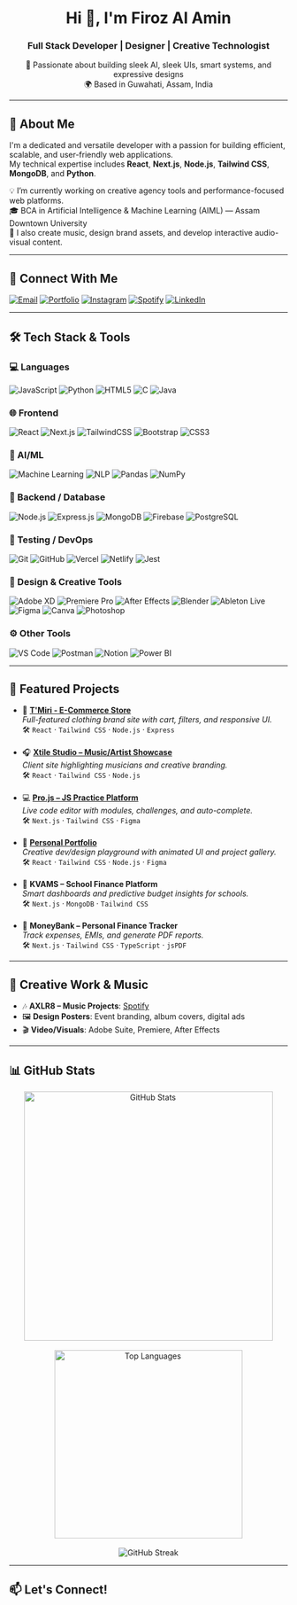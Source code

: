 <h1 align="center">Hi 👋, I'm Firoz Al Amin</h1>
<h3 align="center">Full Stack Developer | Designer | Creative Technologist</h3>

<p align="center">
  🎨 Passionate about building sleek AI, sleek UIs, smart systems, and expressive designs  
  <br />
  🌍 Based in Guwahati, Assam, India
</p>

---

## 🧠 About Me

I'm a dedicated and versatile developer with a passion for building efficient, scalable, and user-friendly web applications.  
My technical expertise includes **React**, **Next.js**, **Node.js**, **Tailwind CSS**, **MongoDB**, and **Python**.

💡 I’m currently working on creative agency tools and performance-focused web platforms.  
🎓 BCA in Artificial Intelligence & Machine Learning (AIML) — Assam Downtown University  
📢 I also create music, design brand assets, and develop interactive audio-visual content.

---

## 🔗 Connect With Me

[![Email](https://img.shields.io/badge/Email-firoz@xtilestudio.com-blue)](mailto:firoz@xtilestudio.com)
[![Portfolio](https://img.shields.io/badge/Portfolio-imfro.vercel.app-black)](https://imfro.vercel.app)
[![Instagram](https://img.shields.io/badge/Instagram-AXLR8-red?logo=instagram)](https://instagram.com/sexyaxey)
[![Spotify](https://img.shields.io/badge/Spotify-AXLR8-green?logo=spotify)](https://open.spotify.com/artist/1PYXRYzhdzuunoa3plSsWJ)
[![LinkedIn](https://img.shields.io/badge/LinkedIn-FirozAlAmin-0A66C2?logo=linkedin&logoColor=white)](https://www.linkedin.com/in/firozalamin/)

---

## 🛠️ Tech Stack & Tools

### 💻 Languages

![JavaScript](https://img.shields.io/badge/JavaScript-F7DF1E?style=flat-square&logo=javascript&logoColor=black)
![Python](https://img.shields.io/badge/Python-3776AB?style=flat-square&logo=python&logoColor=white)
![HTML5](https://img.shields.io/badge/HTML5-E34F26?style=flat-square&logo=html5&logoColor=white)
![C](https://img.shields.io/badge/C-00599C?style=flat-square&logo=c&logoColor=white)
![Java](https://img.shields.io/badge/Java-007396?style=flat-square&logo=java&logoColor=white)

### 🌐 Frontend

![React](https://img.shields.io/badge/React-20232A?style=flat-square&logo=react&logoColor=61DAFB)
![Next.js](https://img.shields.io/badge/Next.js-000000?style=flat-square&logo=nextdotjs&logoColor=white)
![TailwindCSS](https://img.shields.io/badge/TailwindCSS-38BDF8?style=flat-square&logo=tailwind-css&logoColor=white)
![Bootstrap](https://img.shields.io/badge/Bootstrap-7952B3?style=flat-square&logo=bootstrap&logoColor=white)
![CSS3](https://img.shields.io/badge/CSS3-1572B6?style=flat-square&logo=css3&logoColor=white)

### 🧠 AI/ML

![Machine Learning](https://img.shields.io/badge/Machine%20Learning-F7931E?style=flat-square&logo=scikit-learn&logoColor=white)
![NLP](https://img.shields.io/badge/NLP-09A3D5?style=flat-square&logo=spacy&logoColor=white)
![Pandas](https://img.shields.io/badge/Pandas-150458?style=flat-square&logo=pandas&logoColor=white)
![NumPy](https://img.shields.io/badge/NumPy-013243?style=flat-square&logo=numpy&logoColor=white)

### 🧰 Backend / Database

![Node.js](https://img.shields.io/badge/Node.js-339933?style=flat-square&logo=node.js&logoColor=white)
![Express.js](https://img.shields.io/badge/Express.js-404D59?style=flat-square&logo=express&logoColor=white)
![MongoDB](https://img.shields.io/badge/MongoDB-47A248?style=flat-square&logo=mongodb&logoColor=white)
![Firebase](https://img.shields.io/badge/Firebase-FFCA28?style=flat-square&logo=firebase&logoColor=black)
![PostgreSQL](https://img.shields.io/badge/PostgreSQL-336791?style=flat-square&logo=postgresql&logoColor=white)

### 🧪 Testing / DevOps

![Git](https://img.shields.io/badge/Git-F05032?style=flat-square&logo=git&logoColor=white)
![GitHub](https://img.shields.io/badge/GitHub-181717?style=flat-square&logo=github&logoColor=white)
![Vercel](https://img.shields.io/badge/Vercel-000000?style=flat-square&logo=vercel&logoColor=white)
![Netlify](https://img.shields.io/badge/Netlify-00C7B7?style=flat-square&logo=netlify&logoColor=white)
![Jest](https://img.shields.io/badge/Jest-C21325?style=flat-square&logo=jest&logoColor=white)

### 🎨 Design & Creative Tools

![Adobe XD](https://img.shields.io/badge/Adobe_XD-FF61F6?style=flat-square&logo=adobe-xd&logoColor=white)
![Premiere Pro](https://img.shields.io/badge/Premiere_Pro-9999FF?style=flat-square&logo=adobe-premiere-pro&logoColor=white)
![After Effects](https://img.shields.io/badge/After_Effects-9999FF?style=flat-square&logo=adobe-after-effects&logoColor=white)
![Blender](https://img.shields.io/badge/Blender-F5792A?style=flat-square&logo=blender&logoColor=white)
![Ableton Live](https://img.shields.io/badge/Ableton-000000?style=flat-square&logo=ableton&logoColor=white)
![Figma](https://img.shields.io/badge/Figma-F24E1E?style=flat-square&logo=figma&logoColor=white)
![Canva](https://img.shields.io/badge/Canva-00C4CC?style=flat-square&logo=can)
![Photoshop](https://img.shields.io/badge/Photoshop-31A8FF?style=flat-square&logo=adobe-photoshop)

### ⚙️ Other Tools

![VS Code](https://img.shields.io/badge/VS_Code-007ACC?style=flat-square&logo=visual-studio-code&logoColor=white)
![Postman](https://img.shields.io/badge/Postman-FF6C37?style=flat-square&logo=postman&logoColor=white)
![Notion](https://img.shields.io/badge/Notion-000000?style=flat-square&logo=notion&logoColor=white)
![Power BI](https://img.shields.io/badge/Power_BI-FFCA28?style=flat-square&logo=firebase&logoColor=white)

---

## 🚀 Featured Projects

<ul>
  <li>
    🎽 <strong><a href="https://tmiri.vercel.app" target="_blank">T'Miri - E-Commerce Store</a></strong><br>
    <em>Full-featured clothing brand site with cart, filters, and responsive UI.</em><br>
    🛠️ <code>React</code> · <code>Tailwind CSS</code> · <code>Node.js</code> · <code>Express</code>
  </li>
  <br />
  <li>
    🎧 <strong><a href="https://xtilestudio.com/" target="_blank">Xtile Studio – Music/Artist Showcase</a></strong><br>
    <em>Client site highlighting musicians and creative branding.</em><br>
    🛠️ <code>React</code> · <code>Tailwind CSS</code> · <code>Node.js</code>
  </li>
  <br />
  <li>
    💻 <strong><a href="https://projs-five.vercel.app/" target="_blank">Pro.js – JS Practice Platform</a></strong><br>
    <em>Live code editor with modules, challenges, and auto-complete.</em><br>
    🛠️ <code>Next.js</code> · <code>Tailwind CSS</code> · <code>Figma</code>
  </li>
  <br />
  <li>
    💼 <strong><a href="https://imfro.vercel.app" target="_blank">Personal Portfolio</a></strong><br>
    <em>Creative dev/design playground with animated UI and project gallery.</em><br>
    🛠️ <code>React</code> · <code>Tailwind CSS</code> · <code>Node.js</code> · <code>Figma</code>
  </li>
  <br />
  <li>
    🏫 <strong>KVAMS – School Finance Platform</strong><br>
    <em>Smart dashboards and predictive budget insights for schools.</em><br>
    🛠️ <code>Next.js</code> · <code>MongoDB</code> · <code>Tailwind CSS</code>
  </li>
  <br />
  <li>
    💸 <strong>MoneyBank – Personal Finance Tracker</strong><br>
    <em>Track expenses, EMIs, and generate PDF reports.</em><br>
    🛠️ <code>Next.js</code> · <code>Tailwind CSS</code> · <code>TypeScript</code> · <code>jsPDF</code>
  </li>
</ul>

---

## 🎨 Creative Work & Music

- 🎶 **AXLR8 – Music Projects**: [Spotify](https://open.spotify.com/artist/1PYXRYzhdzuunoa3plSsWJ)
- 🖼️ **Design Posters**: Event branding, album covers, digital ads
- 🎬 **Video/Visuals**: Adobe Suite, Premiere, After Effects

---

## 📊 GitHub Stats

<div align="center">

  <img src="https://github-readme-stats.vercel.app/api?username=imfirozalamin&show_icons=true&theme=radical&hide_border=true&border_radius=12&card_width=450" alt="GitHub Stats" width="450"/>
<br /><br />
  <img src="https://github-readme-stats.vercel.app/api/top-langs/?username=imfirozalamin&layout=compact&theme=radical&hide_border=true&border_radius=12&langs_count=6&card_width=320" alt="Top Languages" width="340"/>
<br /><br />
  <img src="https://github-readme-streak-stats.herokuapp.com/?user=imfirozalamin&theme=radical&hide_border=true&border_radius=12" alt="GitHub Streak" />
</div>

---

## 📫 Let's Connect!
